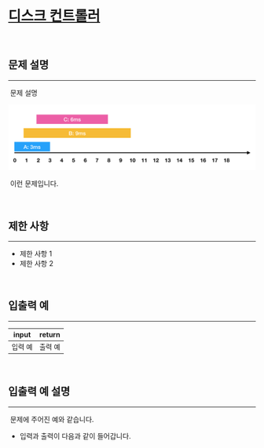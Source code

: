 # [디스크 컨트롤러](https://school.programmers.co.kr/)

<br/>

## 문제 설명

<hr />

&nbsp;문제 설명

![그림1](./asset/1.png)

&nbsp;이런 문제입니다.

<br/>

## 제한 사항

<hr />

- 제한 사항 1
- 제한 사항 2

<br/>

## 입출력 예

<hr />

|  input  | return  |
| :-----: | :-----: |
| 입력 예 | 출력 예 |

<br/>

## 입출력 예 설명

<hr />

&nbsp;문제에 주어진 예와 같습니다.

- 입력과 출력이 다음과 같이 들어갑니다.

